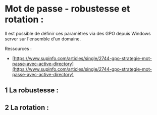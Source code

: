 # Mot de passe - robustesse et rotation  :

Il est possible de définir ces paramètres via des GPO depuis Windows server sur l'ensemble d'un domaine.

Ressources :

* [https://www.supinfo.com/articles/single/2744-gpo-strategie-mot-passe-avec-active-directory](https://www.supinfo.com/articles/single/2744-gpo-strategie-mot-passe-avec-active-directory)

## 1 La robustesse :

## 2 La rotation :